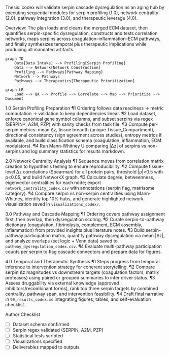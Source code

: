 Thesis: codex will validate serpin cascade dysregulation as an aging hub by executing sequential modules for serpin profiling (1.0), network centrality (2.0), pathway integration (3.0), and therapeutic leverage (4.0).

Overview: The plan loads and cleans the merged ECM dataset, then quantifies serpin-specific dysregulation, constructs and tests correlation networks, maps serpins across coagulation–inflammation–ECM pathways, and finally synthesizes temporal plus therapeutic implications while producing all mandated artifacts.

```mermaid
graph TD
    Data[Data Intake] --> Profiling[Serpin Profiling]
    Data --> Network[Network Construction]
    Profiling --> Pathways[Pathway Mapping]
    Network --> Pathways
    Pathways --> Therapeutics[Therapeutic Prioritization]
```

```mermaid
graph LR
    Load --> QA --> Profile --> Correlate --> Map --> Prioritize --> Document
```

1.0 Serpin Profiling Preparation
¶1 Ordering follows data readiness → metric computation → validation to keep dependencies linear.
¶2 Load dataset, enforce canonical gene symbol columns, and subset serpins via regex (SERPIN*, A2M, PZP) with sanity checks from task file.
¶3 Compute per-serpin metrics: mean Δz, tissue breadth (unique Tissue_Compartment), directional consistency (sign agreement across studies), entropy metrics if available, and build classification schema (coagulation, inflammation, ECM modulators).
¶4 Run Mann-Whitney U comparing |Δz| of serpins vs non-serpins and log summary statistics for results markdown.

2.0 Network Centrality Analysis
¶1 Sequence moves from correlation matrix creation to hypothesis testing to ensure reproducibility.
¶2 Compute tissue-level Δz correlations (Spearman) for all protein pairs, threshold |ρ|>0.5 with p<0.05, and build NetworkX graph.
¶3 Calculate degree, betweenness, eigenvector centralities for each node; export `network_centrality_codex.csv` with annotations (serpin flag, matrisome category).
¶4 Compare serpin vs non-serpin centralities using Mann-Whitney, identify top 10% hubs, and generate highlighted network visualization saved in `visualizations_codex/`.

3.0 Pathway and Cascade Mapping
¶1 Ordering covers pathway assignment first, then overlap, then dysregulation scoring.
¶2 Curate serpin-to-pathway dictionary (coagulation, fibrinolysis, complement, ECM assembly, inflammation) from provided insights plus literature notes.
¶3 Build serpin-pathway participation matrix, quantify pathway dysregulation via mean |Δz|, and analyze overlaps (set logic + Venn data) saved to `pathway_dysregulation_codex.csv`.
¶4 Evaluate multi-pathway participation counts per serpin to flag cascade connectors and prepare data for figures.

4.0 Temporal and Therapeutic Synthesis
¶1 Steps progress from temporal inference to intervention strategy for coherent storytelling.
¶2 Compare serpin Δz magnitudes vs downstream targets (coagulation factors, matrix proteases) using paired or grouped summaries to infer driver status.
¶3 Assess druggability via external knowledge (approved inhibitors/recombinant forms), rank top three serpin targets by combined centrality, pathway span, and intervention feasibility.
¶4 Draft final narrative in `90_results_codex.md` integrating figures, tables, and self-evaluation checklist.

Author Checklist
- [ ] Dataset schema confirmed
- [ ] Serpin regex validated (SERPIN, A2M, PZP)
- [ ] Statistical tests scripted
- [ ] Visualizations specified
- [ ] Deliverables mapped to outputs
